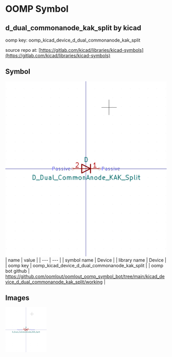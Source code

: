 # OOMP Symbol  
## d_dual_commonanode_kak_split  by kicad  
  
oomp key: oomp_kicad_device_d_dual_commonanode_kak_split  
  
source repo at: [https://gitlab.com/kicad/libraries/kicad-symbols](https://gitlab.com/kicad/libraries/kicad-symbols)  
## Symbol  
  
[![working.png](working_600.png)](working.png)  
| name | value | 
| --- | --- | 
| symbol name | Device | 
| library name | Device | 
| oomp key | oomp_kicad_device_d_dual_commonanode_kak_split | 
| oomp bot github | https://github.com/oomlout/oomlout_oomp_symbol_bot/tree/main/kicad_device_d_dual_commonanode_kak_split/working | 
## Images  
  
[![working.png](working_140.png)](working.png)  
